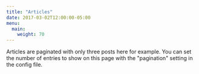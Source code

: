 ```yaml
---
title: "Articles"
date: 2017-03-02T12:00:00-05:00
menu:
  main:
    weight: 70
---
```

Articles are paginated with only three posts here for example. You can set the number of entries to show on this page with the "pagination" setting in the config file.
